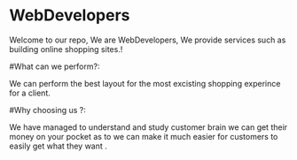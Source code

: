 # WebDevelopers

Welcome to our repo, We are WebDevelopers, We provide services such as building online shopping sites.!


#What can we perform?:

We can perform the best layout for the most excisting shopping experince for a client.


#Why choosing us ?:

We have managed to understand and study customer brain we can get their money on your pocket as to we can make it much easier 
for customers to easily get what they want .

